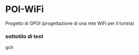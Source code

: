 # POI-WiFi      
Progetto di GPOI (progettazione di una rete WiFi per il turista)

### sottotilo di test

gch
